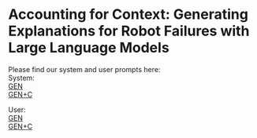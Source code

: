 # Accounting for Context: Generating Explanations for Robot Failures with Large Language Models

Please find our system and user prompts here:  
System:  
[GEN](https://github.com/uml-robotics/GPTRobotFailureExplanationPrompts/blob/main/GEN-System-Prompt.md)  
[GEN+C](https://github.com/uml-robotics/GPTRobotFailureExplanationPrompts/blob/main/GEN%2BC-System-Prompt.md)  
  
User:  
[GEN](https://github.com/uml-robotics/GPTRobotFailureExplanationPrompts/blob/main/GEN-User-Prompt.md)  
[GEN+C](https://github.com/uml-robotics/GPTRobotFailureExplanationPrompts/blob/main/GEN%2BC-User-Prompt.md)  
